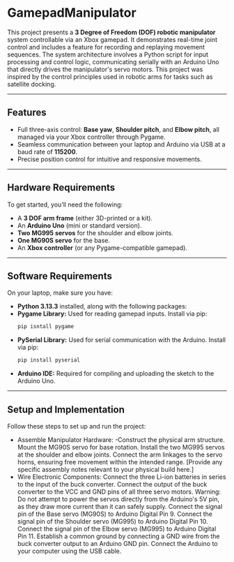 # GamepadManipulator

This project presents a **3 Degree of Freedom (DOF) robotic manipulator** system controllable via an Xbox gamepad. It demonstrates real-time joint control and includes a feature for recording and replaying movement sequences. The system architecture involves a Python script for input processing and control logic, communicating serially with an Arduino Uno that directly drives the manipulator's servo motors. This project was inspired by the control principles used in robotic arms for tasks such as satellite docking.

---

## Features
- Full three-axis control: **Base yaw**, **Shoulder pitch**, and **Elbow pitch**, all managed via your Xbox controller through Pygame.
- Seamless communication between your laptop and Arduino via USB at a baud rate of **115200**.
- Precise position control for intuitive and responsive movements.

---

## Hardware Requirements
To get started, you’ll need the following:
- A **3 DOF arm frame** (either 3D-printed or a kit).
- An **Arduino Uno** (mini or standard version).
- **Two MG995 servos** for the shoulder and elbow joints.
- **One MG90S servo** for the base.
- An **Xbox controller** (or any Pygame-compatible gamepad).

---

## Software Requirements
On your laptop, make sure you have:
- **Python 3.13.3** installed, along with the following packages:
- **Pygame Library:** Used for reading gamepad inputs. Install via pip:
  ```bash
  pip isntall pygame
  ```
- **PySerial Library:** Used for serial communication with the Arduino. Install via pip:
  ```bash
  pip install pyserial
  ```
- **Arduino IDE:** Required for compiling and uploading the sketch to the Arduino Uno.

---

## Setup and Implementation
Follow these steps to set up and run the project:
- Assemble Manipulator Hardware:
     -Construct the physical arm structure.
  Mount the MG90S servo for base rotation.
  Install the two MG995 servos at the shoulder and elbow joints.
  Connect the arm linkages to the servo horns, ensuring free movement within the intended range.
  [Provide any specific assembly notes relevant to your physical build here.]
 - Wire Electronic Components:
Connect the three Li-ion batteries in series to the input of the buck converter.
Connect the output of the buck converter to the VCC and GND pins of all three servo motors. Warning: Do not attempt to power the servos directly from the Arduino's 5V pin, as they draw more current than it can safely supply.
Connect the signal pin of the Base servo (MG90S) to Arduino Digital Pin 9.
Connect the signal pin of the Shoulder servo (MG995) to Arduino Digital Pin 10.
Connect the signal pin of the Elbow servo (MG995) to Arduino Digital Pin 11.
Establish a common ground by connecting a GND wire from the buck converter output to an Arduino GND pin.
Connect the Arduino to your computer using the USB cable.
